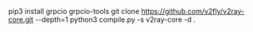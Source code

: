 pip3 install grpcio grpcio-tools
git clone https://github.com/v2fly/v2ray-core.git --depth=1
python3 compile.py -s v2ray-core -d .

